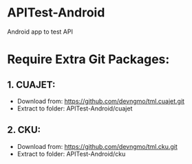 # APITest-Android
Android app to test API

# Require Extra Git Packages:
## 1. CUAJET:
- Download from: https://github.com/devngmo/tml.cuajet.git
- Extract to folder: APITest-Android/cuajet

## 2. CKU:
- Download from: https://github.com/devngmo/tml.cku.git
- Extract to folder: APITest-Android/cku

